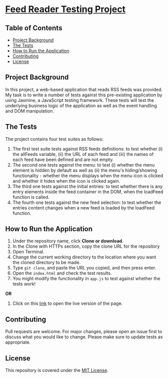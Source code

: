 # [Feed Reader Testing Project](https://alfred-kctang.github.io/Feed-Reader-Testing-Project/)

## Table of Contents

* [Project Background](#projectBackground)
* [The Tests](#theTests)
* [How to Run the Application](#howToRuntheApplication)
* [Contributing](#contributing)
* [License](#license)

## Project Background

In this project, a web-based application that reads RSS feeds was provided. My task is to write a number of tests against this pre-existing application by using Jasmine, a JavaScript testing framework. These tests will test the underlying business logic of the application as well as the event handling and DOM manipulation.

## The Tests

The project contains four test suites as follows:

1. The first test suite tests against RSS feeds definitions: to test whether (i) the allFeeds variable, (ii) the URL of each feed and (iii) the names of each feed have been defined and are not empty.
2. The second one tests against the menu: to test (i) whether the menu element is hidden by default as well as (ii) the menu's hiding/showing functionality - whether the menu displays when the menu icon is clicked and whether it hides when the icon is clicked again.
3. The third one tests against the initial entries: to test whether there is any entry elements inside the feed container in the DOM, when the loadFeed function is called.
4. The fourth one tests against the new feed selection: to test whether the entries content changes when a new feed is loaded by the loadFeed function.

## How to Run the Application

1. Under the repository name, click **Clone or download**.
2. In the Clone with HTTPs section, copy the clone URL for the repository
3. Open Terminal.
4. Change the current working directory to the location where you want the cloned directory to be made.
5. Type `git clone`, and paste the URL you copied, and then press enter.
6. Open the `index.html` and check the test results.
7. You might modify the functionality in `app.js` to test against whether the tests work!

**OR**

1. Click on this [link](https://alfred-kctang.github.io/Feed-Reader-Testing-Project/) to open the live version of the page.

## Contributing

Pull requests are welcome. For major changes, please open an issue first to discuss what you would like to change.
Please make sure to update tests as appropriate.

## License

This repository is covered under the [MIT License](https://choosealicense.com/licenses/mit/).
